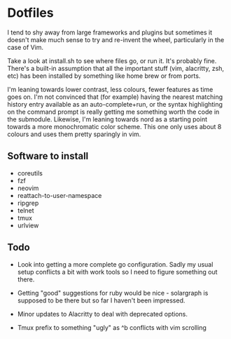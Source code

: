 # Dotfiles

I tend to shy away from large frameworks and plugins but sometimes it doesn't
make much sense to try and re-invent the wheel, particularly in the case of
Vim.

Take a look at install.sh to see where files go, or run it. It's probably fine.
There's a built-in assumption that all the important stuff (vim, alacritty,
zsh, etc) has been installed by something like home brew or from ports.

I'm leaning towards lower contrast, less colours, fewer features as time goes
on. I'm not convinced that (for example) having the nearest matching history
entry available as an auto-complete+run, or the syntax highlighting on the
command prompt is really getting me something worth the code in the submodule.
Likewise, I'm leaning towards nord as a starting point towards a more
monochromatic color scheme. This one only uses about 8 colours and uses them
pretty sparingly in vim.

## Software to install
- coreutils
- fzf
- neovim
- reattach-to-user-namespace
- ripgrep
- telnet
- tmux
- urlview

## Todo
- Look into getting a more complete go configuration. Sadly my usual setup
  conflicts a bit with work tools so I need to figure something out there.

- Getting "good" suggestions for ruby would be nice - solargraph is supposed
  to be there but so far I haven't been impressed.

- Minor updates to Alacritty to deal with deprecated options.

- Tmux prefix to something "ugly" as ^b conflicts with vim scrolling
